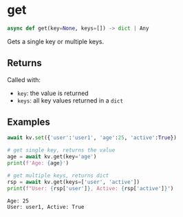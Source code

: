 # get

```py
async def get(key=None, keys=[]) -> dict | Any
```

Gets a single key or multiple keys.

## Returns
Called with:

- `key`: the value is returned
- `keys`: all key values returned in a `dict`


## Examples

```py
await kv.set({'user':'user1', 'age':25, 'active':True})

# get single key, returns the value
age = await kv.get(key='age')
print(f'Age: {age}')

# get multiple keys, returns dict
rsp = await kv.get(keys=['user', 'active'])
print(f"User: {rsp['user']}, Active: {rsp['active']}")
```

```
Age: 25
User: user1, Active: True
```